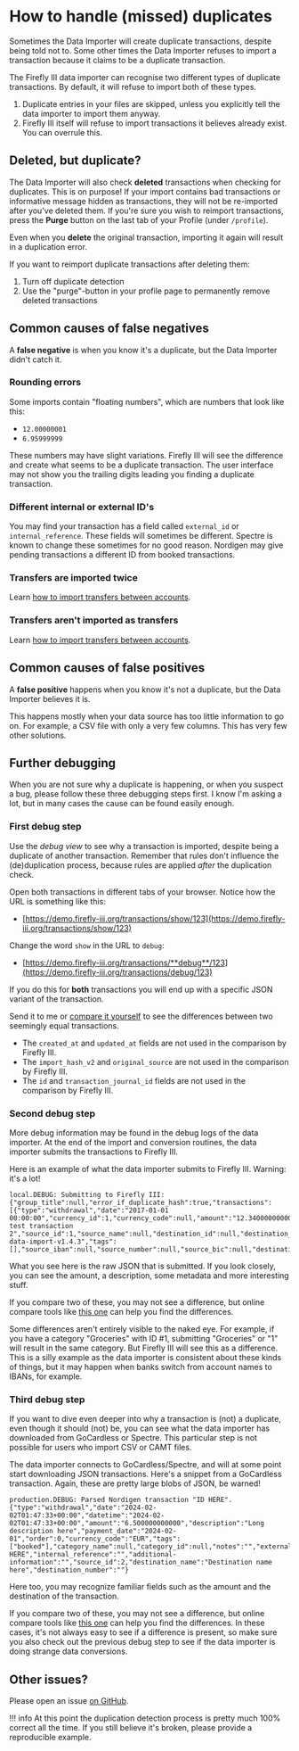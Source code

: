 # How to handle (missed) duplicates

Sometimes the Data Importer will create duplicate transactions, despite being told not to. Some other times the Data Importer refuses to import a transaction because it claims to be a duplicate transaction.

The Firefly III data importer can recognise two different types of duplicate transactions. By default, it will refuse to import both of these types.

1. Duplicate entries in your files are skipped, unless you explicitly tell the data importer to import them anyway.
2. Firefly III itself will refuse to import transactions it believes already exist. You can overrule this.

## Deleted, but duplicate?

The Data Importer will also check **deleted** transactions when checking for duplicates. This is on purpose! If your import contains bad transactions or informative message hidden as transactions, they will not be re-imported after you've deleted them. If you're sure you wish to reimport transactions, press the **Purge** button on the last tab of your Profile (under `/profile`).

Even when you **delete** the original transaction, importing it again will result in a duplication error. 

If you want to reimport duplicate transactions after deleting them:

1. Turn off duplicate detection
2. Use the "purge"-button in your profile page to permanently remove deleted transactions

## Common causes of false negatives

A **false negative** is when you know it's a duplicate, but the Data Importer didn't catch it.

### Rounding errors

Some imports contain "floating numbers", which are numbers that look like this:

- `12.00000001`
- `6.95999999`

These numbers may have slight variations. Firefly III will see the difference and create what seems to be a duplicate transaction. The user interface may not show you the trailing digits leading you finding a duplicate transaction.

### Different internal or external ID's

You may find your transaction has a field called `external_id` or `internal_reference`. These fields will sometimes be different. Spectre is known to change these sometimes for no good reason. Nordigen may give pending transactions a different ID from booked transactions.

### Transfers are imported twice

Learn [how to import transfers between accounts](transfers.md).

### Transfers aren't imported as transfers

Learn [how to import transfers between accounts](transfers.md).

## Common causes of false positives

A **false positive** happens when you know it's not a duplicate, but the Data Importer believes it is.

This happens mostly when your data source has too little information to go on. For example, a CSV file with only a very few columns. This has very few other solutions.

## Further debugging

When you are not sure why a duplicate is happening, or when you suspect a bug, please follow these three debugging steps first. I know I'm asking a lot, but in many cases the cause can be found easily enough.

### First debug step

Use the *debug view* to see why a transaction is imported, despite being a duplicate of another transaction. Remember that rules don't influence the (de)duplication process, because rules are applied *after* the duplication check.

Open both transactions in different tabs of your browser. Notice how the URL is something like this:

* [https://demo.firefly-iii.org/transactions/show/123](https://demo.firefly-iii.org/transactions/show/123)

Change the word `show` in the URL to `debug`:

* [https://demo.firefly-iii.org/transactions/**debug**/123](https://demo.firefly-iii.org/transactions/debug/123)

If you do this for **both** transactions you will end up with a specific JSON variant of the transaction.

Send it to me or [compare it yourself](https://jsoncompare.org/) to see the differences between two seemingly equal transactions.

- The `created_at` and `updated_at` fields are not used in the comparison by Firefly III.
- The `import_hash_v2` and `original_source` are not used in the comparison by Firefly III.
- The `id` and `transaction_journal_id` fields are not used in the comparison by Firefly III.

### Second debug step

More debug information may be found in the debug logs of the data importer. At the end of the import and conversion routines, the data importer submits the transactions to Firefly III.

Here is an example of what the data importer submits to Firefly III. Warning: it's a lot!

```
local.DEBUG: Submitting to Firefly III: {"group_title":null,"error_if_duplicate_hash":true,"transactions":[{"type":"withdrawal","date":"2017-01-01 00:00:00","currency_id":1,"currency_code":null,"amount":"12.340000000000","description":"Some test transaction 2","source_id":1,"source_name":null,"destination_id":null,"destination_name":"IsNew1123x","original_source":"jc5-data-import-v1.4.3","tags":[],"source_iban":null,"source_number":null,"source_bic":null,"destination_iban":null,"destination_number":null,"destination_bic":null}]}
```

What you see here is the raw JSON that is submitted. If you look closely, you can see the amount, a description, some metadata and more interesting stuff.

If you compare two of these, you may not see a difference, but online compare tools like [this one](https://jsoncompare.org/) can help you find the differences. 

Some differences aren't entirely visible to the naked eye. For example, if you have a category "Groceries" with ID #1, submitting "Groceries" or "1" will result in the same category. But Firefly III will see this as a difference. This is a silly example as the data importer is consistent about these kinds of things, but it may happen when banks switch from account names to IBANs, for example.

### Third debug step

If you want to dive even deeper into why a transaction is (not) a duplicate, even though it should (not) be, you can see what the data importer has downloaded from GoCardless or Spectre. This particular step is not possible for users who import CSV or CAMT files.

The data importer connects to GoCardless/Spectre, and will at some point start downloading JSON transactions. Here's a snippet from a GoCardless transaction. Again, these are pretty large blobs of JSON, be warned!

```
production.DEBUG: Parsed Nordigen transaction "ID HERE". {"type":"withdrawal","date":"2024-02-02T01:47:33+00:00","datetime":"2024-02-02T01:47:33+00:00","amount":"6.500000000000","description":"Long description here","payment_date":"2024-02-01","order":0,"currency_code":"EUR","tags":["booked"],"category_name":null,"category_id":null,"notes":"","external_id":"ID HERE","internal_reference":"","additional-information":"","source_id":2,"destination_name":"Destination name here","destination_number":""}
```

Here too, you may recognize familiar fields such as the amount and the destination of the transaction.

If you compare two of these, you may not see a difference, but online compare tools like [this one](https://jsoncompare.org/) can help you find the differences. In these cases, it's not always easy to see if a difference is present, so make sure you also check out the previous debug step to see if the data importer is doing strange data conversions.

## Other issues?

Please open an issue [on GitHub](https://github.com/firefly-iii/firefly-iii/).

!!! info
    At this point the duplication detection process is pretty much 100% correct all the time. If you still believe it's broken, please provide a reproducible example.
